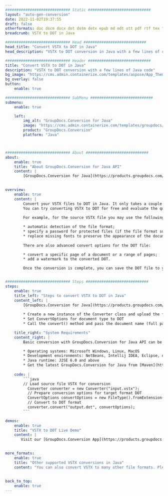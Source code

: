 ```yaml
---
############################# Static ############################
layout: "auto-gen-conversion"
date: 2022-11-02T19:37:55
draft: false
otherformats: doc docm docx dot dotm dotx epub md odt ott pdf rtf tex txt vdx vsdm vsdx vssm vssx vstm vstx vsx vtx xps
breadcrumb: VSTX to DOT in Java

############################# Head ############################
head_title: "Convert VSTX to DOT in Java"
head_description: "VSTX to DOT conversion in Java with a few lines of code. Convert over 160 file formats using the GroupDocs document conversion API for Java"

############################# Header ############################
title: "Convert VSTX to DOT in Java"
description: "VSTX to DOT conversion with a few lines of Java code"
bg_image: "https://cms.admin.containerize.com/templates/aspose/App_Themes/V3/images/bg/header1.png"
bg_overlay: false
button:
    enable: true

############################# SubMenu ############################
submenu:
    enable: true

    left:
        img_alt: "GroupDocs.Conversion for Java"
        image: "https://cms.admin.containerize.com/templates/groupdocs/images/product-logos/90x90-noborder/groupdocs-conversion-java.png"
        product: "GroupDocs.Conversion"
        platform: "Java"



############################# About ############################
about:
    enable: true
    title: "About GroupDocs.Conversion for Java API"
    content: |
        [GroupDocs.Conversion for Java](https://products.groupdocs.com/conversion/java/) is an advanced file format conversion API for converting between popular image and document formats such as Microsoft Office, OpenDocument, PDF, HTML, email, CAD. and much more with just a few lines of code. The native API automatically detects the formats of the original documents and offers many options for customizing the converted documents. Along with the function of extracting information from a document, it also supports caching of the conversion results to the local disk by default. However, any type of cache storage can be supported by implementing the appropriate interfaces - Amazon S3, Dropbox, Google Drive, Windows Azure, Reddis, or any others.
    

overview:
    enable: true
    content: |
        Convert your VSTX files to DOT in Java. It only takes a couple of lines of Java code on any platform of your choice, such as Windows, Linux, macOS.
        You can try converting VSTX to DOT for free and evaluate the quality of the conversion results. Along with simple file conversion scripts, you can try more sophisticated options for loading the VSTX source file and storing the DOT output. 
        
        For example, for the source VSTX file you may use the following load options:

        * automatic detection of the file format;
        * specify a password for protected files (if the file format supports it);
        * replace missing fonts to preserve the appearance of the document.
        
        There are also advanced convert options for the DOT file:

        * convert a specific page of a document or a range of pages;
        * add a watermark to the converted DOT.

        Once the conversion is complete, you can save the DOT file to your local file path or to any third party storage such as FTP, Amazon S3, Google Drive, Dropbox etc. Please note - to convert VSTX to DOT, you do not need to install any additional software, such as MS Office, Open Office, Adobe Acrobat Reader etc.


############################# Steps ############################
steps:
    enable: true
    title_left: "Steps to convert VSTX to DOT in Java"
    content_left: |
        [GroupDocs.Conversion for Java](https://products.groupdocs.com/conversion/java/) allows developers to easily convert VSTX file to DOT with a few lines of code.
        
        * Create a new instance of the Converter class and upload the file VSTX with the full path
        * Set ConvertOptions for document type to DOT
        * Call the convert() method and pass the document name (full path) and format (DOT) as a parameter

    title_right: "System Requirements"
    content_right: |
        Basic conversion with GroupDocs.Conversion for Java API can be done with just a few lines of code. Our APIs are supported on all major platforms and operating systems. Before executing the code below, make sure you have the following prerequisites installed on your system.

        * Operating systems: Microsoft Windows, Linux, MacOS
        * Development environments: NetBeans, Intellij IDEA, Eclipse, etc.
        * Java runtime: J2SE 6.0 and above
        * Get the latest GroupDocs.Conversion for Java from [Maven](https://repository.groupdocs.com/webapp/#/artifacts/browse/tree/General/repo/com/groupdocs/groupdocs-conversion)
         
    code: |
        ```java    
        // Load source file VSTX for conversion
          Converter converter = new Converter("input.vstx");
          // Prepare conversion options for target format DOT
          ConvertOptions convertOptions = new FileType().fromExtension("dot").getConvertOptions();
          // Convert to DOT format
          converter.convert("output.dot", convertOptions);
        ```

demos:
    enable: true
    title: "VSTX to DOT Live Demo"
    content: |
       Visit our [GroupDocs.Conversion App](https://products.groupdocs.app/conversion/family) website and try VSTX to DOT conversion now. The free demo has the following benefits
          

more_formats:
    enable: true
    title: "Other supported VSTX conversions in Java"
    content: "You can also convert VSTX to many other file formats. Please see the list below."
       
       
back_to_top:
    enable: true
---
```

